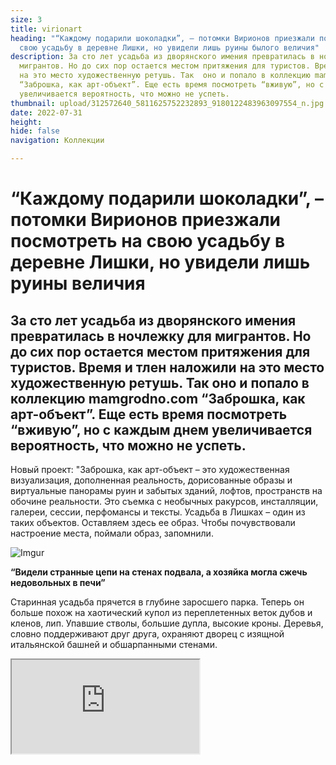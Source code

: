 ```yaml
---
size: 3
title: virionart
heading: "“Каждому подарили шоколадки”, – потомки Вирионов приезжали посмотреть на
  свою усадьбу в деревне Лишки, но увидели лишь руины былого величия"
description: За сто лет усадьба из дворянского имения превратилась в ночлежку  для
  мигрантов. Но до сих пор остается местом притяжения для туристов. Время и тлен наложили
  на это место художественную ретушь. Так  оно и попало в коллекцию mamgrodno.com
  “Заброшка, как арт-объект”. Еще есть время посмотреть “вживую”, но с каждым днем
  увеличивается вероятность, что можно не успеть.
thumbnail: upload/312572640_5811625752232893_9180122483963097554_n.jpg
date: 2022-07-31
height: 
hide: false
navigation: Коллекции

---
```

# **“Каждому подарили шоколадки”, – потомки Вирионов приезжали посмотреть на свою усадьбу в деревне Лишки, но увидели лишь руины величия**

## За сто лет усадьба из дворянского имения превратилась в ночлежку  для мигрантов. Но до сих пор остается местом притяжения для туристов. Время и тлен наложили на это место художественную ретушь. Так  оно и попало в коллекцию mamgrodno.com “Заброшка, как арт-объект”. Еще есть время посмотреть “вживую”, но с каждым днем увеличивается вероятность, что можно не успеть.

Новый проект:  "Заброшка, как арт-объект –  это художественная визуализация, дополненная реальность, дорисованные образы и виртуальные панорамы руин и забытых зданий, лофтов, пространств на обочине реальности. Это съемка с необычных ракурсов, инсталляции, галереи, сессии, перфомансы и тексты. Усадьба в Лишках – один из таких объектов. Оставляем здесь ее образ. Чтобы почувствовали настроение места, поймали образ, запомнили.

![Imgur](https://i.imgur.com/p7IwcUN.jpg)

**“Видели странные цепи на стенах подвала, а хозяйка могла сжечь недовольных в печи”**

Старинная усадьба  прячется в глубине заросшего парка. Теперь  он больше похож на хаотический купол из переплетенных веток дубов и кленов, лип. Упавшие стволы, большие дупла, высокие кроны. Деревья, словно поддерживают друг друга, охраняют дворец с изящной итальянской башней и обшарпанными стенами.

<div><iframe class="youtube" src="https://www.youtube.com/embed/iQw9seYPmic"></div>
<center>Усадьба Вирионов.Лишки.Видео Ирины Варкулевич</center>

Мы не единственные туристы. Параллельно приехали учительницы из Большой Берестовицы, готовят доклад о знаменитых местах малой родины. Правда эта красивая точка очень скоро может исчезнуть с карты достопримечательностей. Усадьба не имеет статус историко- культурной ценности. В любой момент здание могут снести.
  
– _Уже из района приезжали, скоро снесут_, –  уверенно рассказал местный житель, – _а парк оставят, это же еще ботанический сад, тут много редких растений сохранились_.
  
Идем по подъездной аллее, единственная расчищенная дорожка ведет прямо к парадным дверям,(они заколочены досками), и портику с колоннами.  Стены исписаны, окна выбиты, нижние проемы заложены блоками (говорят это место в прошлом году понравилось нелегальным мигрантам и они здесь жили на пути в Польшу).
  
Как же люди делают фотосессии внутри… оказалось, доски прогнили, гвозди вывалились, заколоченная дверь легко открывается всем желающим. 

Первое, что увидели внутри – полное отсутствие дверей. Пол под ногами был очень мягким и прогибался. Всюду разбросаны кирпичи, доски и битый печной кафель. В одной комнате частично сохранилась старинная плитка на полу. А еще валялись груды белых перьев: то ли кур там щипали, но вообще-то говорят, что в здании жила редкая сова.

<div class="gallery2">
<!-- Смените gallery2 на gallery3 или gallery4, цифра определяет количество картинок в одном ряду -->
<a href="https://imgur.com/vhDNvSv"><img src="https://i.imgur.com/vhDNvSv.jpg" title="source: imgur.com" /></a>
<a href="https://imgur.com/2x081ZO"><img src="https://i.imgur.com/2x081ZO.jpg" title="source: imgur.com" /></a>
<a href="https://imgur.com/QpJoKNH"><img src="https://i.imgur.com/QpJoKNH.jpg" title="source: imgur.com" /></a>
<a href="https://imgur.com/AeMfN4v"><img src="https://i.imgur.com/AeMfN4v.jpg" title="source: imgur.com" /></a>
</div>
  
На башню ведет крутая деревянная винтовая лестница (несмотря на ветхость, изящная, до сих пор). Подниматься по ней пришлось очень аккуратно: без перил, в  ступеньках дыры. В разбитые окна пытается влезть парк, березки и мох уже проросли на крыше усадьбы. Но сюда еще не добрались. Хорошо просматривается двор,  засыпанный листьями, воздух влажный, вокруг когда-то действовали каскады искусственных прудов, теперь они заросли или превратились в частные сажалки.
  
<div class="gallery4">
<!-- Смените gallery2 на gallery3 или gallery4, цифра определяет количество картинок в одном ряду -->
<a href="https://imgur.com/k05cfCX"><img src="https://i.imgur.com/k05cfCX.jpg" title="source: imgur.com" /></a>
<a href="https://imgur.com/Dfj1fRd"><img src="https://i.imgur.com/Dfj1fRd.jpg" title="source: imgur.com" /></a>
<a href="https://imgur.com/9caQ79U"><img src="https://i.imgur.com/9caQ79U.jpg" title="source: imgur.com" /></a>
<a href="https://imgur.com/gA5PNVR"><img src="https://i.imgur.com/gA5PNVR.jpg" title="source: imgur.com" /></a>
</div>

История усадьбы Вирионов повторяет множество подобных. В 18 веке эти земли купил  придворный врач короля Станислава Понятовского француз Карл Юзеф де Вирион. Здесь были мельница, таверна, конюшня – все сгорело в 1831 году. В том числе и первый дом. Дворец, что дожил до сегодняшних дней был построен в 1883 году потомком Кароля Вириона Владиславом, как вариант ренессансной итальянской виллы (два этажа и башня) с местными улучшениями.
  
Последний владелец Юрий Вирион восстановил дом, парк, ботанический сад. Но в 1936 году вынужден был спешно распродать имущество, уехал в Варшаву, в 1940-м году как пленный офицер попал в Освенцим, где погиб.
  
В 1939 году усадьба была национализирована. Здесь располагалась школа, общежитие, затем здание осталось пустовать. Теперь официально считается руинами. Много лет его пытались продать, но что-то не задалось. Деревня Лишки относится к Конюховскому сельсовету, и там пока не знают, когда и будут ли сносить усадьбу. Они отвечают только за сад и парк.
  
**“Ну вроде бы лучше закопать”** 

У местных жителей подробности дворянского быта теперь обросли многочисленными слухами и гуляют по интернету. Говорят, здесь был механизм, что поднимал блюда в столовую из кухни. Видели странные зловещие цепи на стенах подвала. А одна из хозяек могла сжечь крестьян в печи…

Ещё, здесь хранилась большая коллекция жуков (уничтожена в первую мировую войну), выращивали крупные улитки, а ботанические редкости в парке размножились , теперь их может найти только специалист.

<div class="gallery2">
<!-- Смените gallery2 на gallery3 или gallery4, цифра определяет количество картинок в одном ряду -->
<a href="https://imgur.com/GVVNFok"><img src="https://i.imgur.com/GVVNFok.jpg" title="source: imgur.com" /></a>
<a href="https://imgur.com/D0b9rT3"><img src="https://i.imgur.com/D0b9rT3.jpg" title="source: imgur.com" /></a>
</div>  

Но место это имеет пока ещё` и современную историю. Местный житель, ближайший сосед в деревне с усадьбой Вирионов, охотно рассказывает, как учился в школе, которая разместилась в усадьбе после национализации. Закончил 8 классов в 1974 году. Рассказ показался нам интересным, атмосферным, хотя  факты со слов сложно проверить. Речь и стиль автора мы сохранили:

 – _В классах человек по 20 было. З ўсіх вёсак ездили сюды. Где-то в 80-х школу закрыли,  детей перевели в Макаровку. Сначала культурно сделали все, покраску, красота там была. Потом разрешили свадьбы проводить. А потом не было кому в колхозе свеклу сахарную возить, военных ўзяли. Ну, солдат подвозили. Тут пошла голова-ноги: все на свете. Дзверы, завесы не выдерживали. Все развалилось. И ничего больше после этого не было. Примерно годиков 8-10 назад, то пана внуки и праўнукі прыезджаі з Канады. Дали всем шоколадки, что-то ещё там. Они по-польску говорили_.

**Они не хотели купить, привести в порядок усадьбу?** 

– _Не. А тут теперь один хотел купить. Отсюда, с района. У маі должны были документы дать. Пришёл из Минска отказ_. 

**Почему?**
  
– _Ну, вроде бы, лучше закопать, і хочуць закопать. Приезджалі на той неделе з Минска. Они сказали: у парку 72 сорта деревьев.Это сказали, да. А здание само никакой ценности не представляет_. 

...Хочется приехать сюда весной, когда первая зелень парка смешается белым кружевом одичавшего сада… Позвонили последнему владельцу здания, в хозяйство Олекшицы. Нам ответили с оптимизмом, если ещё будет стоять, приезжайте.
  
**Фото**: студенты МедиаСтарт, Ирины Варкулевич.**Видео**: Ирины Варкулевич
**Автор текста**: Ольга Дудник , МедиаСтарт.
  
  